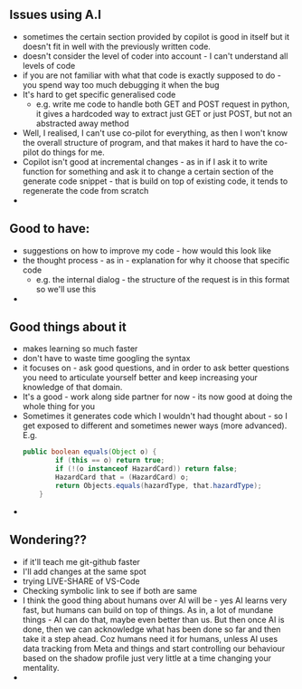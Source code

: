 ## Issues using A.I

- sometimes the certain section provided by copilot is good in itself but it doesn't fit in well with the previously written code.
- doesn't consider the level of coder into account - I can't understand all levels of code
- if you are not familiar with what that code is exactly supposed to do - you spend way too much debugging it when the bug
- It's hard to get specific generalised code
  - e.g. write me code to handle both GET and POST request in python, it gives a hardcoded way to extract just GET or just POST, but not an abstracted away method
- Well, I realised, I can't use co-pilot for everything, as then I won't know the overall structure of program, and that makes it hard to have the co-pilot do things for me.
- Copilot isn't good at incremental changes - as in if I ask it to write function for something and ask it to change a certain section of the generate code snippet - that is build on top of existing code, it tends to regenerate the code from scratch
-

## Good to have:

- suggestions on how to improve my code - how would this look like
- the thought process - as in - explanation for why it choose that specific code
  - e.g. the internal dialog - the structure of the request is in this format so we'll use this
-

## Good things about it

- makes learning so much faster
- don't have to waste time googling the syntax
- it focuses on - ask good questions, and in order to ask better questions you need to articulate yourself better and keep increasing your knowledge of that domain.
- It's a good - work along side partner for now - its now good at doing the whole thing for you
- Sometimes it generates code which I wouldn't had thought about - so I get exposed to different and sometimes newer ways (more advanced). E.g.
  ```java
  public boolean equals(Object o) {
          if (this == o) return true;
          if (!(o instanceof HazardCard)) return false;
          HazardCard that = (HazardCard) o;
          return Objects.equals(hazardType, that.hazardType);
      }
  ```
-

## Wondering??

- if it'll teach me git-github faster
- I'll add changes at the same spot
- trying LIVE-SHARE of VS-Code
- Checking symbolic link to see if both are same
- I think the good thing about humans over AI will be - yes AI learns very fast, but humans can build on top of things. As in, a lot of mundane things - AI can do that, maybe even better than us. But then once AI is done, then we can acknowledge what has been done so far and then take it a step ahead. Coz humans need it for humans, unless AI uses data tracking from Meta and things and start controlling our behaviour based on the shadow profile just very little at a time changing your mentality.
-
